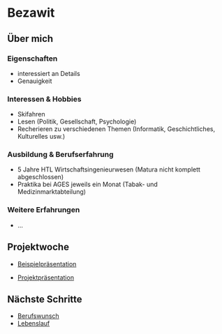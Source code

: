 # Bezawit

## Über mich

### Eigenschaften
- interessiert an Details
- Genauigkeit

### Interessen & Hobbies
- Skifahren
- Lesen (Politik, Gesellschaft, Psychologie)
- Recherieren zu verschiedenen Themen (Informatik, Geschichtliches, Kulturelles usw.)

### Ausbildung & Berufserfahrung
- 5 Jahre HTL Wirtschaftsingenieurwesen (Matura nicht komplett abgeschlossen)
- Praktika bei AGES jeweils ein Monat (Tabak- und Medizinmarktabteilung)

### Weitere Erfahrungen
- ...

## Projektwoche

- [Beispielpräsentation](https://docs.google.com/presentation/d/1QygTJg01cjkd6A_rUdjz_TNCJpY0xkBZVSvni5-lbww/edit?usp=share_link)

- [Projektpräsentation](https://docs.google.com/presentation/d/1utDwTWmVB_cbss6f3S1MzUQ3cpWFs8Zfzn4ul87lJZk/edit?usp=sharing)

## Nächste Schritte

- [Berufswunsch](https://docs.google.com/presentation/d/1KsxnqiqeajkCCSvtG936aVDMzrVcgnfML8gon0K1r_0/edit?usp=sharing)
- [Lebenslauf](https://docs.google.com/document/d/10cqAty4CpxeOJrPX-2mECyuJIoS3vL3PHs2it6JBtww/edit)
